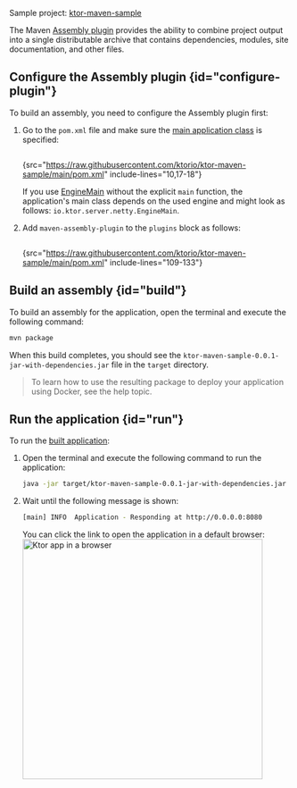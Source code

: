 [//]: # (title: Creating fat JARs using the Maven Assembly plugin)

<tldr>
<p>
<control>Sample project</control>: <a href="https://github.com/ktorio/ktor-maven-sample/">ktor-maven-sample</a>
</p>
</tldr>

The Maven [Assembly plugin](http://maven.apache.org/plugins/maven-assembly-plugin/) provides the ability to combine project output into a single distributable archive that contains dependencies, modules, site documentation, and other files.


## Configure the Assembly plugin {id="configure-plugin"}
To build an assembly, you need to configure the Assembly plugin first:
1. Go to the `pom.xml` file and make sure the [main application class](server-dependencies.topic#create-entry-point) is specified:
   ```xml
   ```
   {src="https://raw.githubusercontent.com/ktorio/ktor-maven-sample/main/pom.xml" include-lines="10,17-18"}
   
   If you use [EngineMain](create_server.topic#engine-main) without the explicit `main` function, the application's main class depends on the used engine and might look as follows: `io.ktor.server.netty.EngineMain`.
2. Add `maven-assembly-plugin` to the `plugins` block as follows:
   ```xml
   ```
   {src="https://raw.githubusercontent.com/ktorio/ktor-maven-sample/main/pom.xml" include-lines="109-133"}

## Build an assembly {id="build"}
To build an assembly for the application, open the terminal and execute the following command:
```Bash
mvn package
```
When this build completes, you should see the `ktor-maven-sample-0.0.1-jar-with-dependencies.jar` file in the `target` directory.

> To learn how to use the resulting package to deploy your application using Docker, see the [](docker.md) help topic.


## Run the application {id="run"}
To run the [built application](#build):
1. Open the terminal and execute the following command to run the application:
   ```Bash
   java -jar target/ktor-maven-sample-0.0.1-jar-with-dependencies.jar
   ```
1. Wait until the following message is shown:
   ```Bash
   [main] INFO  Application - Responding at http://0.0.0.0:8080
   ```
   You can click the link to open the application in a default browser:
   <img src="ktor_idea_new_project_browser.png" alt="Ktor app in a browser" width="430"/>


